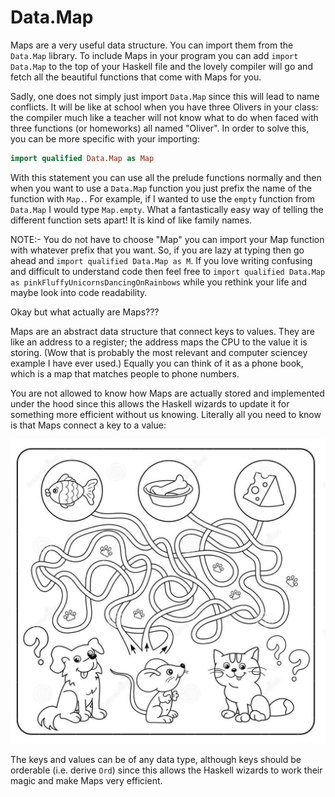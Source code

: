 # Data.Map

Maps are a very useful data structure. You can import them from the `Data.Map` library. To include Maps in your program you can add `import Data.Map` to the top of your Haskell file and the lovely compiler will go and fetch all the beautiful functions that come with Maps for you.

Sadly, one does not simply just import `Data.Map` since this will lead to name conflicts. It will be like at school when you have three Olivers in your class: the compiler much like a teacher will not know what to do when faced with three functions (or homeworks) all named "Oliver". In order to solve this, you can be more specific with your importing:

```haskell
import qualified Data.Map as Map
```

With this statement you can use all the prelude functions normally and then when you want to use a `Data.Map` function you just prefix the name of the function with `Map.`. For example, if I wanted to use the `empty` function from `Data.Map` I would type `Map.empty`. What a fantastically easy way of telling the different function sets apart! It is kind of like family names.

NOTE:- You do not have to choose "Map" you can import your Map function with whatever prefix that you want. So, if you are lazy at typing then go ahead and `import qualified Data.Map as M`. If you love writing confusing and difficult to understand code then feel free to `import qualified Data.Map as pinkFluffyUnicornsDancingOnRainbows` while you rethink your life and maybe look into code readability.

Okay but what actually are Maps???

Maps are an abstract data structure that connect keys to values. They are like an address to a register; the address maps the CPU to the value it is storing. (Wow that is probably the most relevant and computer sciencey example I have ever used.) Equally you can think of it as a phone book, which is a map that matches people to phone numbers.

You are not allowed to know how Maps are actually stored and implemented under the hood since this allows the Haskell wizards to update it for something more efficient without us knowing. Literally all you need to know is that Maps connect a key to a value:

![Kids' Menu Game](game.jpg)

The keys and values can be of any data type, although keys should be orderable (i.e. derive `Ord`) since this allows the Haskell wizards to work their magic and make Maps very efficient.
